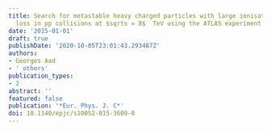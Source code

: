 ```yaml
---
title: Search for metastable heavy charged particles with large ionisation energy
  loss in pp collisions at $sqrts = 8$  TeV using the ATLAS experiment
date: '2015-01-01'
draft: true
publishDate: '2020-10-05T23:01:43.293487Z'
authors:
- Georges Aad
- ' others'
publication_types:
- 2
abstract: ''
featured: false
publication: '*Eur. Phys. J. C*'
doi: 10.1140/epjc/s10052-015-3609-0
---
```


